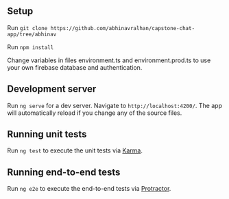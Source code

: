 ## Setup

Run `git clone https://github.com/abhinavralhan/capstone-chat-app/tree/abhinav`

Run `npm install`

Change variables in files environment.ts and environment.prod.ts to use your own firebase database and authentication.

## Development server

Run `ng serve` for a dev server. Navigate to `http://localhost:4200/`. The app will automatically reload if you change any of the source files.

## Running unit tests

Run `ng test` to execute the unit tests via [Karma](https://karma-runner.github.io).

## Running end-to-end tests

Run `ng e2e` to execute the end-to-end tests via [Protractor](http://www.protractortest.org/).

